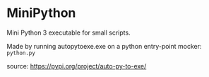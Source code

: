 # MiniPython

Mini Python 3 executable for small scripts.

Made by running autopytoexe.exe on a python entry-point mocker: `python.py`

source: https://pypi.org/project/auto-py-to-exe/
